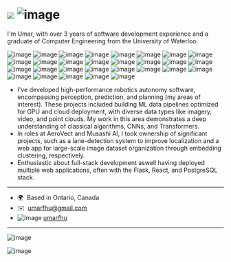 ![](https://user-images.githubusercontent.com/18350557/176309783-0785949b-9127-417c-8b55-ab5a4333674e.gif) ![image](https://github-profile-summary-cards.vercel.app/api/cards/profile-details?username=umarxfhu) 
====================================================================================================================================
I'm Umar, with over 3 years of software development experience and a graduate of Computer Engineering from the University of Waterloo.

![image](https://img.shields.io/badge/UpWork-6FDA44?style=for-the-badge&logo=Upwork&logoColor=white)
![image](https://img.shields.io/badge/C%2B%2B-00599C?style=for-the-badge&logo=c%2B%2B&logoColor=white)
![image](https://img.shields.io/badge/Python-FFD43B?style=for-the-badge&logo=python&logoColor=blue)
![image](https://img.shields.io/badge/JavaScript-323330?style=for-the-badge&logo=javascript&logoColor=F7DF1E)
![image](https://img.shields.io/badge/Rust-black?style=for-the-badge&logo=rust&logoColor=#E57324)
![image](https://img.shields.io/badge/ROS-22314E?style=for-the-badge&logo=ROS&logoColor=white)
![image](https://img.shields.io/badge/PyTorch-EE4C2C?style=for-the-badge&logo=pytorch&logoColor=white)
![image](https://img.shields.io/badge/Lightning-792DE4?style=for-the-badge&logo=lightning&logoColor=white)
![image](https://img.shields.io/badge/OpenCV-27338e?style=for-the-badge&logo=OpenCV&logoColor=white)
![image](https://img.shields.io/badge/Weights_&_Biases-FFBE00?style=for-the-badge&logo=WeightsAndBiases&logoColor=white)
![image](https://img.shields.io/badge/Kaggle-20BEFF?style=for-the-badge&logo=Kaggle&logoColor=white)
![image](https://img.shields.io/badge/Numpy-777BB4?style=for-the-badge&logo=numpy&logoColor=white)
![image](https://img.shields.io/badge/Pandas-2C2D72?style=for-the-badge&logo=pandas&logoColor=white)
![image](https://img.shields.io/badge/Plotly-239120?style=for-the-badge&logo=plotly&logoColor=white)
![image](https://img.shields.io/badge/Amazon_AWS-FF9900?style=for-the-badge&logo=amazonaws&logoColor=white)
![image](https://img.shields.io/badge/Google_Cloud-4285F4?style=for-the-badge&logo=google-cloud&logoColor=white)
![image](https://img.shields.io/badge/Docker-2CA5E0?style=for-the-badge&logo=docker&logoColor=white)
![image](https://img.shields.io/badge/kubernetes-326ce5.svg?&style=for-the-badge&logo=kubernetes&logoColor=white)
![image](https://img.shields.io/badge/PostgreSQL-316192?style=for-the-badge&logo=postgresql&logoColor=white)
![image](https://img.shields.io/badge/redis-%23DD0031.svg?&style=for-the-badge&logo=redis&logoColor=white)
![image](https://img.shields.io/badge/Flask-000000?style=for-the-badge&logo=flask&logoColor=white)
![image](https://img.shields.io/badge/Node%20js-339933?style=for-the-badge&logo=nodedotjs&logoColor=white)
![image](https://img.shields.io/badge/React-20232A?style=for-the-badge&logo=react&logoColor=61DAFB)
![image](https://img.shields.io/badge/Swagger-85EA2D?style=for-the-badge&logo=Swagger&logoColor=white)
![image](https://img.shields.io/badge/ThreeJs-black?style=for-the-badge&logo=three.js&logoColor=white)
![image](https://img.shields.io/badge/Linux-FCC624?style=for-the-badge&logo=linux&logoColor=black)
![image](https://img.shields.io/badge/Raspberry%20Pi-A22846?style=for-the-badge&logo=Raspberry%20Pi&logoColor=white)
![image](https://img.shields.io/badge/Arduino-00979D?style=for-the-badge&logo=Arduino&logoColor=white)
![image](https://img.shields.io/badge/Adobe%20Premiere%20Pro-9999FF?style=for-the-badge&logo=Adobe%20Premiere%20Pro&logoColor=white)

* I've developed high-performance robotics autonomy software, encompassing perception, prediction, and planning (my areas of interest). These projects included building ML data pipelines optimized for GPU and cloud deployment, with diverse data types like imagery, video, and point clouds. My work in this area demonstrates a deep understanding of classical algorithms, CNNs, and Transformers. 
* In roles at AeroVect and Musashi AI, I took ownership of significant projects, such as a lane-detection system to improve localization and a web app for large-scale image dataset organization through embedding clustering, respectively.
* Enthusiastic about full-stack development aswell having deployed multiple web applications, often with the Flask, React, and PostgreSQL stack.
-------------------------------
* 🌍  Based in Ontario, Canada
* ✉️   [umarfhu@gmail.com](mailto:umarfhu@gmail.com)
* ![image](https://img.shields.io/badge/LinkedIn-0077B5?style=for-the-badge&logo=linkedin&logoColor=white) [umarfhu](https://www.linkedin.com/in/umarfhu/)
-------------------------------
![image](https://github-profile-trophy.vercel.app/?username=umarxfhu)

![image](https://hits.seeyoufarm.com/api/count/incr/badge.svg?url=https%3A%2F%2Fgithub.com%2Fumarxfhu1212%2Fhit-counter)

<!--
**umarxfhu/umarxfhu** is a ✨ _special_ ✨ repository because its `README.md` (this file) appears on your GitHub profile.

Here are some ideas to get you started:

- 🔭 I’m currently working on ...
- 🌱 I’m currently learning ...
- 👯 I’m looking to collaborate on ...
- 🤔 I’m looking for help with ...
- 💬 Ask me about ...
- 📫 How to reach me: ...
- 😄 Pronouns: ...
- ⚡ Fun fact: ...
-->
